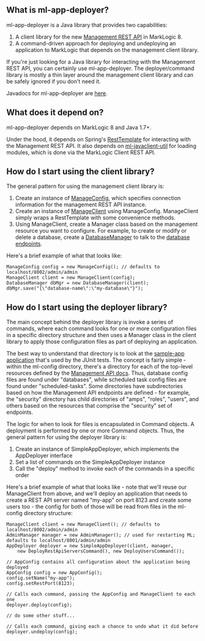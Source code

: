 ## What is ml-app-deployer?

ml-app-deployer is a Java library that provides two capabilities:

1. A client library for the new [Management REST API](http://docs.marklogic.com/REST/management) in MarkLogic 8. 
1. A command-driven approach for deploying and undeploying an application to MarkLogic that depends on the management client library.

If you're just looking for a Java library for interacting with the Management REST API, you can certainly use ml-app-deployer. The deployer/command library is mostly a thin layer around the management client library and can be safely ignored if you don't need it. 

Javadocs for ml-app-deployer are [here](http://rjrudin.github.io/marklogic-java/javadocs/ml-app-deployer/index.html).

## What does it depend on? 

ml-app-deployer depends on MarkLogic 8 and Java 1.7+.

Under the hood, it depends on Spring's [RestTemplate](http://docs.spring.io/spring/docs/current/javadoc-api/org/springframework/web/client/RestTemplate.html) for interacting with the Management REST API. It also depends on [ml-javaclient-util](https://github.com/rjrudin/ml-javaclient-util) for loading modules, which is done via the MarkLogic Client REST API. 

## How do I start using the client library?

The general pattern for using the management client library is:

1. Create an instance of [ManageConfig](https://github.com/rjrudin/ml-app-deployer/blob/master/src/main/java/com/marklogic/mgmt/ManageConfig.java), which specifies connection information for the management REST API instance.
2. Create an instance of [ManageClient](https://github.com/rjrudin/ml-app-deployer/blob/master/src/main/java/com/marklogic/mgmt/ManageClient.java) using ManageConfig. ManageClient simply wraps a RestTemplate with some convenience methods.
3. Using ManageClient, create a Manager class based on the management resource you want to configure. For example, to create or modify or delete a database, create a [DatabaseManager](https://github.com/rjrudin/ml-app-deployer/blob/master/src/main/java/com/marklogic/mgmt/databases/DatabaseManager.java) to talk to the [database endpoints](http://docs.marklogic.com/REST/management/databases). 

Here's a brief example of what that looks like:

    ManageConfig config = new ManageConfig(); // defaults to localhost/8002/admin/admin
    ManageClient client = new ManageClient(config);
    DatabaseManager dbMgr = new DatabaseManager(client);
    dbMgr.save("{\"database-name\":\"my-database\"}");

## How do I start using the deployer library?

The main concept behind the deployer library is invoke a series of commands, where each command looks for one or more configuration files in a specific directory structure and then uses a Manager class in the client library to apply those configuration files as part of deploying an application. 

The best way to understand that directory is to look at the [sample-app application](https://github.com/rjrudin/ml-app-deployer/tree/master/src/test/resources/sample-app/src/main/ml-config) that's used by the JUnit tests. The concept is fairly simple - within the ml-config directory, there's a directory for each of the top-level resources defined by the [Management API docs](http://docs.marklogic.com/REST/management). Thus, database config files are found under "databases", while scheduled task config files are found under "scheduled-tasks". Some directories have subdirectories based on how the Management API endpoints are defined - for example, the "security" directory has child directories of "amps", "roles", "users", and others based on the resources that comprise the "security" set of endpoints. 

The logic for when to look for files is encapsulated in Command objects. A deployment is performed by one or more Command objects. Thus, the general pattern for using the deployer library is:

1. Create an instance of SimpleAppDeployer, which implements the AppDeployer interface
2. Set a list of commands on the SimpleAppDeployer instance
3. Call the "deploy" method to invoke each of the commands in a specific order

Here's a brief example of what that looks like - note that we'll reuse our ManageClient from above, and we'll deploy an 
application that needs to create a REST API server named "my-app" on port 8123 and create some users too - the config for both of those will be read from
files in the ml-config directory structure:

    ManageClient client = new ManageClient(); // defaults to localhost/8002/admin/admin
    AdminManager manager = new AdminManager(); // used for restarting ML; defaults to localhost/8001/admin/admin
    AppDeployer deployer = new SimpleAppDeployer(client, manager, 
        new DeployRestApiServersCommand(), new DeployUsersCommand());
    
    // AppConfig contains all configuration about the application being deployed
    AppConfig config = new AppConfig(); 
    config.setName("my-app");
    config.setRestPort(8123);
    
    // Calls each command, passing the AppConfig and ManageClient to each one
    deployer.deploy(config); 
    
    // do some other stuff...
    
    // Calls each command, giving each a chance to undo what it did before
    deployer.undeploy(config); 
